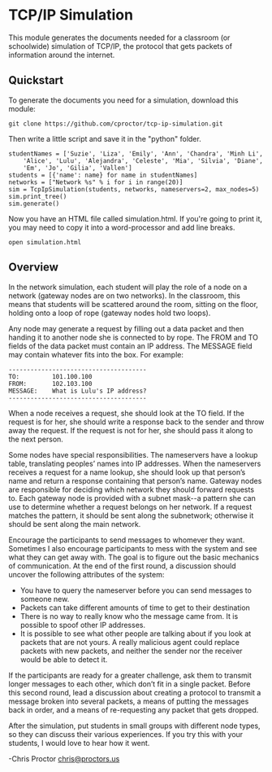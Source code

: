 TCP/IP Simulation
=================

This module generates the documents needed for a classroom (or schoolwide) 
simulation of TCP/IP, the protocol that gets packets of information around 
the internet.

Quickstart
----------
To generate the documents you need for a simulation, download this module:

    git clone https://github.com/cproctor/tcp-ip-simulation.git

Then write a little script and save it in the "python" folder.

    studentNames = ['Suzie', 'Liza', 'Emily', 'Ann', 'Chandra', 'Minh Li',
        'Alice', 'Lulu', 'Alejandra', 'Celeste', 'Mia', 'Silvia', 'Diane',
        'Em', 'Jo', 'Gilia', 'Vallen']
    students = [{'name': name} for name in studentNames]
    networks = ["Network %s" % i for i in range(20)]
    sim = TcpIpSimulation(students, networks, nameservers=2, max_nodes=5)
    sim.print_tree()
    sim.generate()

Now you have an HTML file called simulation.html. If you're going to print 
it, you may need to copy it into a word-processor and add line breaks.

    open simulation.html

Overview
--------
In the network simulation, each student will play the role of a node on a 
network (gateway nodes are on two networks). In the classroom, this means 
that students will be scattered around the room, sitting on the floor, 
holding onto a loop of rope (gateway nodes hold two loops).  

Any node may generate a request by filling out a data packet and then 
handing it to another node she is connected to by rope. The FROM and 
TO fields of the data packet must contain an IP address. The MESSAGE
field may contain whatever fits into the box. For example:

    --------------------------------------
    TO:         101.100.100
    FROM:       102.103.100
    MESSAGE:    What is Lulu's IP address?
    --------------------------------------

When a node receives a 
request, she should look at the TO field. If the request is for her, 
she should write a response back to the sender and throw away the 
request. If the request is not for her, she should pass it along to 
the next person. 

Some nodes have special responsibilities. The nameservers have a lookup 
table, translating peoples’ names into IP addresses. When the nameservers
receives a request for a name lookup, she should look up that person’s name 
and return a response containing that person’s name. Gateway nodes are 
responsible for deciding which network they should forward requests to. Each 
gateway node is provided with a subnet mask--a pattern she can use to determine 
whether a request belongs on her network. If a request matches the pattern, it 
should be sent along the subnetwork; otherwise it should be sent along the main 
network.

Encourage the participants to send messages to whomever they want. Sometimes I 
also encourage participants to mess with the system and see what they can get
away with. The goal is to figure out the basic 
mechanics of communication. At the end of the first round, a discussion should 
uncover the following attributes of the system:

- You have to query the nameserver before you can send messages to someone new.
- Packets can take different amounts of time to get to their destination
- There is no way to really know who the message came from. It is possible to 
  spoof other IP addresses. 
- It is possible to see what other people are talking about if you look at packets 
  that are not yours. A really malicious agent could replace packets with new packets,
  and neither the sender nor the receiver would be able to detect it.

If the participants are ready for a greater challenge, ask them to transmit longer 
messages to each other, which don’t fit in a single packet. 
Before this second round, lead a discussion about
creating a protocol to transmit a message broken into several packets, a 
means of putting the messages back in order, and a means of re-requesting any 
packet that gets dropped. 

After the simulation, put students in small groups with different node types, so 
they can discuss their various experiences. If you try this with your students, I 
would love to hear how it went.

-Chris Proctor
chris@proctors.us

